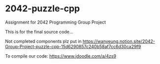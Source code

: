 # 2042-puzzle-cpp
Assignment for 2042 Programming Group Project

This is for the final source code...


Not completed components plz put in
https://wanyeung.notion.site/2042-Group-Project-puzzle-cpp-15d6290857c240b58af7cc6d30ca29f9

To compile our code: 
https://www.jdoodle.com/a/4zs9
